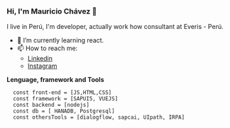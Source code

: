 ### Hi, I'm Mauricio Chávez 👋

<!--
**mauriciochavezpe/mauriciochavezpe** is a ✨ _special_ ✨ repository because its `README.md` (this file) appears on your GitHub profile.


-->
I live in Perú, I'm developer, actually work how consultant at Everis - Perú.


- 🌱 I’m currently learning react.  
- 📫 How to reach me: 
    - [Linkedin](https://www.linkedin.com/in/mchavez-pe/)
    - [Instagram](https://www.instagram.com/mauriciochavez.pe/)


**Lenguage, framework and Tools**
``` 
  const front-end = [JS,HTML,CSS]
  const framework = [SAPUI5, VUEJS]
  const backend = [nodejs]
  const db = [ HANADB, Postgresql]
  const othersTools = [dialogflow, sapcai, UIpath, IRPA]  
```







